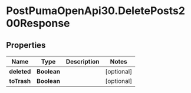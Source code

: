 # PostPumaOpenApi30.DeletePosts200Response

## Properties

Name | Type | Description | Notes
------------ | ------------- | ------------- | -------------
**deleted** | **Boolean** |  | [optional] 
**toTrash** | **Boolean** |  | [optional] 


